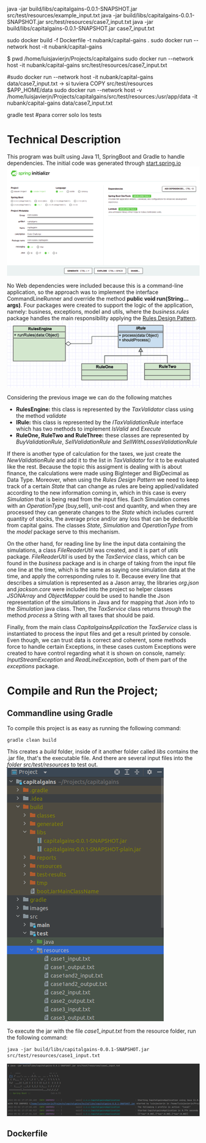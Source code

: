 

java -jar build/libs/capitalgains-0.0.1-SNAPSHOT.jar src/test/resources/example_input.txt
java -jar build/libs/capitalgains-0.0.1-SNAPSHOT.jar src/test/resources/case7_input.txt
java -jar build/libs/capitalgains-0.0.1-SNAPSHOT.jar case7_input.txt

sudo docker build -f Dockerfile -t nubank/capital-gains .
sudo docker run --network host -it nubank/capital-gains

$ pwd
/home/luisjavierjn/Projects/capitalgains
sudo docker run --network host -it nubank/capital-gains src/test/resources/case7_input.txt

#sudo docker run --network host -it nubank/capital-gains data/case7_input.txt  -> si tuviera COPY src/test/resources $APP_HOME/data
sudo docker run --network host -v /home/luisjavierjn/Projects/capitalgains/src/test/resources:/usr/app/data -it nubank/capital-gains data/case7_input.txt

gradle test #para correr solo los tests

# Technical Description

This program was built using Java 11, SpringBoot and Gradle to handle dependencies. The initial code was generated through 
[start.spring.io](https://start.spring.io/)  
![img1](images/img1.png)  

No Web dependencies were included because this is a command-line application, so the approach was to implement the interface 
CommandLineRunner and override the method **public void run(String... args)**. Four packages were created to support the logic 
of the application, namely: business, exceptions, model and utils, where the *business.rules* package handles the main responsibility 
applying the [Rules Design Pattern](https://levelup.gitconnected.com/rules-design-pattern-in-c-6c62f0e20ee0).  
![img2](images/img2.png)  

Considering the previous image we can do the following matches  
- **RulesEngine:** this class is represented by the *TaxValidator* class using the method *validate*
- **IRule:** this class is represented by the *ITaxValidationRule* interface which has two methods to implement *IsValid* and *Execute*
- **RuleOne, RuleTwo and RuleThree:** these classes are represented by *BuyValidationRule*, *SellValidationRule* and *SellWithLossesValidationRule*

If there is another type of calculation for the taxes, we just create the *NewValidationRule* and add it to the list in *TaxValidator* 
for it to be evaluated like the rest. Because the topic this assigment is dealing with is about finance, the calculations were made 
using BigInteger and BigDecimal as Data Type. Moreover, when using the *Rules Design Pattern* we need to keep track of a certain *State* that 
can change as rules are being applied/validated according to the new information coming in, which in this case is every *Simulation* that 
is being read from the input files. Each Simulation comes with an *OperationType* (buy,sell), unit-cost and quantity, and when they are 
processed they can generate changes to the *State* which includes current quantity of stocks, the average price and/or any loss that can be 
deductible from capital gains. The classes *State*, *Simulation* and *OperationType* from the *model* package serve to this mechanism.  

On the other hand, for reading line by line the input data containing the simulations, a class *FileReaderUtil* was created, and it is part of 
*utils* package. *FileReaderUtil* is used by the *TaxService* class, which can be found in the *business* package and is in charge of 
taking from the input file one line at the time, which is the same as saying one simulation data at the time, and apply the corresponding 
rules to it. Because every line that describes a simulation is represented as a Jason array, the libraries *org.json* and *jackson.core* 
were included into the project so helper classes *JSONArray* and *ObjectMapper* could be used to handle the Json representation of the 
simulations in Java and for mapping that Json info to the *Simulation* java class. Then, the *TaxService* class returns through the method
*process* a String with all taxes that should be paid.  

Finally, from the main class *CapitalgainsApplication* the *TaxService* class is instantiated to process the input files and get a result 
printed by console. Even though, we can trust data is correct and coherent, some methods force to handle certain Exceptions, in these cases 
custom Exceptions were created to have control regarding what it is shown on console, namely: *InputStreamException* and *ReadLineException*, 
both of them part of the *exceptions* package.

# Compile and Run the Project;

## Commandline using Gradle

To compile this project is as easy as running the following command:
```
gradle clean build
```
This creates a *build* folder, inside of it another folder called *libs* contains the .jar file, that's the executable file. And there are 
several input files into the *folder src/test/resources* to test out.
![img3](images/img3.png)

To execute the jar with the file *case1_input.txt* from the resource folder, run the following command:
```
java -jar build/libs/capitalgains-0.0.1-SNAPSHOT.jar src/test/resources/case1_input.txt
```
![img4](images/img4.png)  

## Dockerfile



